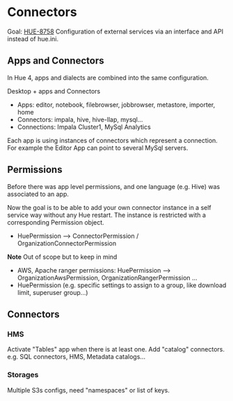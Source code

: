 # Connectors

Goal: [HUE-8758](https://issues.cloudera.org/browse/HUE-8758)
Configuration of external services via an interface and API instead of hue.ini.


## Apps and Connectors

In Hue 4, apps and dialects are combined into the same configuration.

Desktop + apps and Connectors

* Apps: editor, notebook, filebrowser, jobbrowser, metastore, importer, home
* Connectors: impala, hive, hive-llap, mysql...
* Connections: Impala Cluster1, MySql Analytics

Each app is using instances of connectors which represent a connection. For example the Editor App
can point to several MySql servers.

## Permissions

Before there was app level permissions, and one language (e.g. Hive) was associated to an app.

Now the goal is to be able to add your own connector instance in a self service way without any Hue restart.
The instance is restricted with a corresponding Permission object.

* HuePermission --> ConnectorPermission / OrganizationConnectorPermission

**Note**
Out of scope but to keep in mind

* AWS, Apache ranger permissions: HuePermission --> OrganizationAwsPermission, OrganizationRangerPermission ...
* HuePermission (e.g. specific settings to assign to a group, like download limit, superuser group...)

## Connectors

### HMS

Activate "Tables" app when there is at least one.
Add "catalog" connectors. e.g. SQL connectors, HMS, Metadata catalogs...

### Storages

Multiple S3s configs, need "namespaces" or list of keys.
